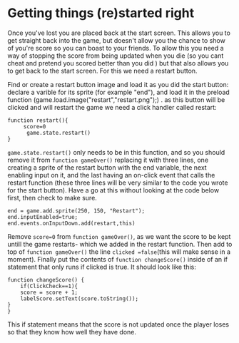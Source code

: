 Getting things (re)started right
================================
Once you've lost you are placed back at the start screen. This allows you to get straight back into the game, but doesn't allow you the chance to show of you're score so you can boast to your friends. To allow this you need a way of stopping the score from being updated when you die (so you cant cheat and pretend you scored better than you did ) but that also allows you to get back to the start screen. For this we need a restart button.

Find or create a restart button image and load it as you did the start button: declare a varible for its sprite (for example "end"), and load it in the preload function (game.load.image("restart","restart.png");) . as this button will be clicked and will restart the game we need a click handler called restart:
 ```
 function restart(){
      score=0
       game.state.restart()
}

 ```
`game.state.restart()` only needs to be in this function, and so you should remove it from `function gameOver()` replacing it with three lines, one creating a sprite of the restart button with the end variable, the next enabling input on it, and the last having an on-click event that calls the restart function (these three lines will be very similar to the code you wrote for the start button). Have a go at this without looking at the code below first, then check to make sure.
```
end = game.add.sprite(250, 150, "Restart");
end.inputEnabled=true;
end.events.onInputDown.add(restart,this)
```
Remove `score=0` from `function gameOver()`, as we want the score to be kept untill the game restarts- which we added in the restart function. Then add to top of `function gameOver()` the line `clicked =false`(this will make sense in a moment). Finally put the contents of `function changeScore()` inside of an if statement that only runs if clicked is true. It should look like this:
```
function changeScore() {
	if(ClickCheck==1){
	score = score + 1;
	labelScore.setText(score.toString());
}
}
```
This if statement means that the score is not updated once the player loses so that they know how well they have done.  
